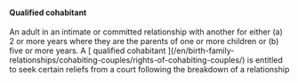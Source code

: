 ####  Qualified cohabitant

An adult in an intimate or committed relationship with another for either (a)
2 or more years where they are the parents of one or more children or (b) five
or more years. A [ qualified cohabitant ](/en/birth-family-
relationships/cohabiting-couples/rights-of-cohabiting-couples/) is entitled to
seek certain reliefs from a court following the breakdown of a relationship
